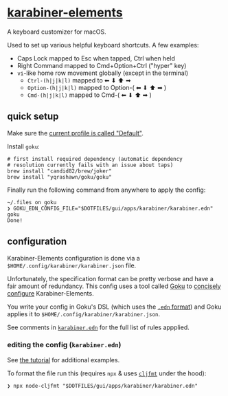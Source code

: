 # [karabiner-elements](https://karabiner-elements.pqrs.org/)

A keyboard customizer for macOS.

Used to set up various helpful keyboard shortcuts. A few examples:

- Caps Lock mapped to Esc when tapped, Ctrl when held
- Right Command mapped to Cmd+Option+Ctrl ("hyper" key)
- `vi`-like home row movement globally (except in the terminal)
  - `Ctrl-(h|j|k|l)` mapped to ⬅ ⬇ ⬆ ➡
  - `Option-(h|j|k|l)` mapped to Option-( ⬅ ⬇ ⬆ ➡ )
  - `Cmd-(h|j|k|l)` mapped to Cmd-( ⬅ ⬇ ⬆ ➡ )

## quick setup

Make sure the [current profile is called "Default"](https://github.com/yqrashawn/GokuRakuJoudo#usage).

<!-- TODO: automate away need to update profile name? -->

Install `goku`:

<!-- TODO: install via `nix` (need to update `goku` version in derivation) -->

```shell
# first install required dependency (automatic dependency
# resolution currently fails with an issue about taps)
brew install "candid82/brew/joker"
brew install "yqrashawn/goku/goku"
```

Finally run the following command from anywhere to apply the config:

```console
~/.files on goku
❯ GOKU_EDN_CONFIG_FILE="$DOTFILES/gui/apps/karabiner/karabiner.edn" goku
Done!
```

## configuration

Karabiner-Elements configuration is done via a `$HOME/.config/karabiner/karabiner.json` file.

Unfortunately, the specification format can be pretty verbose and have a fair amount of redundancy. This config uses a tool called [Goku](https://github.com/yqrashawn/GokuRakuJoudo) to [concisely configure](https://github.com/yqrashawn/GokuRakuJoudo#why-use-goku) Karabiner-Elements.

You write your config in Goku's DSL (which uses the [`.edn` format](https://github.com/edn-format/edn)) and Goku applies it to `$HOME/.config/karabiner/karabiner.json`.

See comments in [`karabiner.edn`](./karabiner.edn) for the full list of rules appplied.

### editing the config (`karabiner.edn`)

See [the tutorial](https://github.com/yqrashawn/GokuRakuJoudo/blob/master/tutorial.md) for additional examples.

To format the file run this (requires `npx` & uses [`cljfmt`](https://github.com/weavejester/cljfmt) under the hood):

```console
❯ npx node-cljfmt "$DOTFILES/gui/apps/karabiner/karabiner.edn"
```
